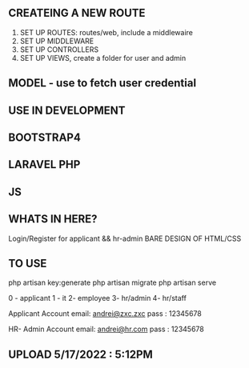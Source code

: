 ## CREATEING A NEW ROUTE
1. SET UP ROUTES: routes/web, include a middlewaire
2. SET UP MIDDLEWARE
3. SET UP CONTROLLERS
4. SET UP VIEWS, create a folder for user and admin

## MODEL - use to fetch user credential

## USE IN DEVELOPMENT
## BOOTSTRAP4
## LARAVEL PHP
## JS 

## WHATS IN HERE?
Login/Register for applicant && hr-admin
BARE DESIGN OF HTML/CSS

## TO USE
php artisan key:generate
php artisan migrate
php artisan serve

0 - applicant
1 - it
2- employee
3- hr/admin
4- hr/staff

Applicant Account
email: andrei@zxc.zxc
pass : 12345678

HR- Admin Account
email: andrei@hr.com
pass : 12345678

## UPLOAD 5/17/2022 : 5:12PM